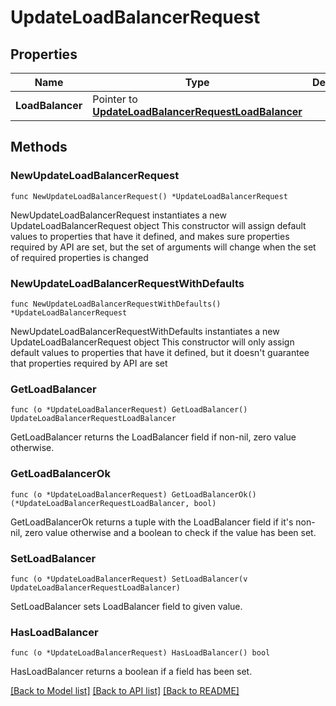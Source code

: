 # UpdateLoadBalancerRequest

## Properties

Name | Type | Description | Notes
------------ | ------------- | ------------- | -------------
**LoadBalancer** | Pointer to [**UpdateLoadBalancerRequestLoadBalancer**](UpdateLoadBalancerRequestLoadBalancer.md) |  | [optional] 

## Methods

### NewUpdateLoadBalancerRequest

`func NewUpdateLoadBalancerRequest() *UpdateLoadBalancerRequest`

NewUpdateLoadBalancerRequest instantiates a new UpdateLoadBalancerRequest object
This constructor will assign default values to properties that have it defined,
and makes sure properties required by API are set, but the set of arguments
will change when the set of required properties is changed

### NewUpdateLoadBalancerRequestWithDefaults

`func NewUpdateLoadBalancerRequestWithDefaults() *UpdateLoadBalancerRequest`

NewUpdateLoadBalancerRequestWithDefaults instantiates a new UpdateLoadBalancerRequest object
This constructor will only assign default values to properties that have it defined,
but it doesn't guarantee that properties required by API are set

### GetLoadBalancer

`func (o *UpdateLoadBalancerRequest) GetLoadBalancer() UpdateLoadBalancerRequestLoadBalancer`

GetLoadBalancer returns the LoadBalancer field if non-nil, zero value otherwise.

### GetLoadBalancerOk

`func (o *UpdateLoadBalancerRequest) GetLoadBalancerOk() (*UpdateLoadBalancerRequestLoadBalancer, bool)`

GetLoadBalancerOk returns a tuple with the LoadBalancer field if it's non-nil, zero value otherwise
and a boolean to check if the value has been set.

### SetLoadBalancer

`func (o *UpdateLoadBalancerRequest) SetLoadBalancer(v UpdateLoadBalancerRequestLoadBalancer)`

SetLoadBalancer sets LoadBalancer field to given value.

### HasLoadBalancer

`func (o *UpdateLoadBalancerRequest) HasLoadBalancer() bool`

HasLoadBalancer returns a boolean if a field has been set.


[[Back to Model list]](../README.md#documentation-for-models) [[Back to API list]](../README.md#documentation-for-api-endpoints) [[Back to README]](../README.md)


